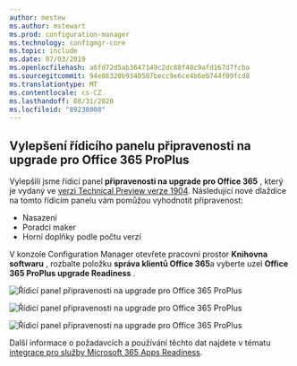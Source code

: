 ```yaml
---
author: mestew
ms.author: mstewart
ms.prod: configuration-manager
ms.technology: configmgr-core
ms.topic: include
ms.date: 07/03/2019
ms.openlocfilehash: a6fd72d5ab3647149c2dc88f40c9afd167d7fcba
ms.sourcegitcommit: 94e86320b9340507becc9e6ce4b6eb744f09fcd8
ms.translationtype: MT
ms.contentlocale: cs-CZ
ms.lasthandoff: 08/31/2020
ms.locfileid: "89238008"
---
```

## <a name="improvements-to-office-365-proplus-upgrade-readiness-dashboard"></a>Vylepšení řídicího panelu připravenosti na upgrade pro Office 365 ProPlus
<!--4021125-->


Vylepšili jsme řídicí panel **připravenosti na upgrade pro Office 365** , který je vydaný ve [verzi Technical Preview verze 1904](../../technical-preview-1904.md#bkmk_o365). Následující nové dlaždice na tomto řídicím panelu vám pomůžou vyhodnotit připravenost:

- Nasazení
- Poradci maker
- Horní doplňky podle počtu verzí

V konzole Configuration Manager otevřete pracovní prostor **Knihovna softwaru** , rozbalte položku **správa klientů Office 365**a vyberte uzel **Office 365 ProPlus upgrade Readiness** .

![Řídicí panel připravenosti na upgrade pro Office 365 ProPlus](../../media/4021125-office-365-upgrade-readiness-dashboard.png)

![Řídicí panel připravenosti na upgrade pro Office 365 ProPlus](../../media/4021125-office-365-to-add-ins.png)

![Řídicí panel připravenosti na upgrade pro Office 365 ProPlus](../../media/4021125-office-365-macro-advisories.png)

Další informace o požadavcích a používání těchto dat najdete v tématu [integrace pro služby Microsoft 365 Apps Readiness](/sccm/sum/deploy-use/office-365-dashboard#bkmk_o365_readiness).